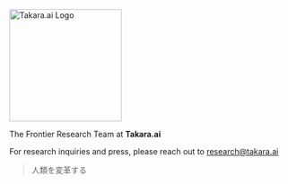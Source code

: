 <img src="https://takara.ai/images/logo-24/TakaraAi.svg" width="200" alt="Takara.ai Logo" />

The Frontier Research Team at **Takara.ai**

For research inquiries and press, please reach out to research@takara.ai

> 人類を変革する

